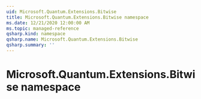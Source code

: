 ```yaml
---
uid: Microsoft.Quantum.Extensions.Bitwise
title: Microsoft.Quantum.Extensions.Bitwise namespace
ms.date: 12/21/2020 12:00:00 AM
ms.topic: managed-reference
qsharp.kind: namespace
qsharp.name: Microsoft.Quantum.Extensions.Bitwise
qsharp.summary: ''
---
```


# Microsoft.Quantum.Extensions.Bitwise namespace



